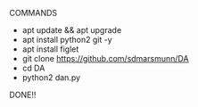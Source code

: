 COMMANDS

* apt update && apt upgrade
* apt install python2 git -y
* apt install figlet
* git clone https://github.com/sdmarsmunn/DA
* cd DA
* python2 dan.py

DONE!!
